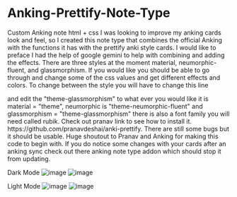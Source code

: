 # Anking-Prettify-Note-Type
Custom Anking note html + css
I was looking to improve my anking cards look and feel, so I created this note type that combines the official Anking with the functions it has with the prettify anki style cards. I would like to preface I had the help of google gemini to help with combining and adding the effects. There are three styles at the moment material, neumorphic-fluent, and glassmorphism. 
If you would like you should be able to go through and change some of the css values and get different effects and colors. To change between the style you will have to change this line
<div class="prettify-flashcard theme-glassmorphism"> and edit the "theme-glassmorphism" to what ever you would like it is material = "theme", neumorphic is "theme-neumorphic-fluent" and glassmorphism = "theme-glassmorphism" there is also a font family you will need called rubik. Check out pranav link to see how to install it. https://github.com/pranavdeshai/anki-prettify. 
There are still some bugs but it should be usable. Huge shoutout to Pranav and Anking for making this code to begin with. 
If you do notice some changes with your cards after an anking sync check out there anking note type addon which should stop it from updating.

Dark Mode
![image](https://github.com/user-attachments/assets/a200991a-872c-49d8-9a8c-7bb0d0d85244)
![image](https://github.com/user-attachments/assets/172d66a4-d857-474f-8cd9-73af267f005c)

Light Mode
![image](https://github.com/user-attachments/assets/64cf4a69-4fea-4ddb-807a-71caaf8ad88a)
![image](https://github.com/user-attachments/assets/ccbcd24c-f7ba-4ca0-946c-392188e46d35)

